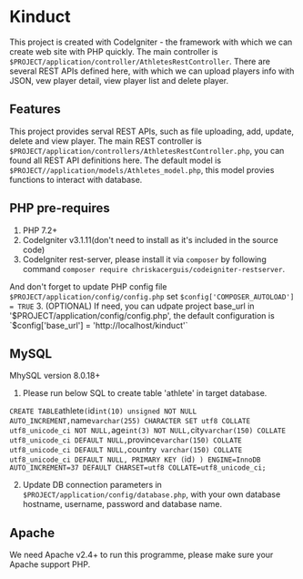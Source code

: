 # Kinduct
This project is created with CodeIgniter - the framework with which we can create web site with PHP quickly.
The main controller is `$PROJECT/application/controller/AthletesRestController`. There are several REST APIs defined here, with which we can upload players info with JSON, vew player detail, view player list and delete player.

## Features
This project provides serval REST APIs, such as file uploading, add, update, delete and view player.
The main REST controller is `$PROJECT/application/controllers/AthletesRestController.php`, you can found all REST API definitions here.
The default model is `$PROJECT//application/models/Athletes_model.php`, this model provies functions to interact with database.

## PHP pre-requires
1. PHP 7.2+
1. CodeIgniter v3.1.11(don't need to install as it's included in the source code)
2. CodeIgniter rest-server, please install it via `composer` by following command
`composer require chriskacerguis/codeigniter-restserver`.

And don't forget to update PHP config file `$PROJECT/application/config/config.php` set `$config['COMPOSER_AUTOLOAD'] = TRUE`
3. (OPTIONAL) If need, you can udpate project base_url in '$PROJECT/application/config/config.php', the default configuration is `$config['base_url'] = 'http://localhost/kinduct'`


## MySQL
MhySQL version 8.0.18+
1. Please run below SQL to create table 'athlete' in target database.

`
    CREATE TABLE `athlete` (
    `id` int(10) unsigned NOT NULL AUTO_INCREMENT,
    `name` varchar(255) CHARACTER SET utf8 COLLATE utf8_unicode_ci NOT NULL,
    `age` int(3) NOT NULL,
    `city` varchar(150) COLLATE utf8_unicode_ci DEFAULT NULL,
    `province` varchar(150) COLLATE utf8_unicode_ci DEFAULT NULL,
    `country` varchar(150) COLLATE utf8_unicode_ci DEFAULT NULL,
    PRIMARY KEY (`id`)
    ) ENGINE=InnoDB AUTO_INCREMENT=37 DEFAULT CHARSET=utf8 COLLATE=utf8_unicode_ci;
`

2. Update DB connection parameters in `$PROJECT/application/config/database.php`, with your own database hostname, username, password and database name.

## Apache
We need Apache v2.4+ to run this programme, please make sure your Apache support PHP.


